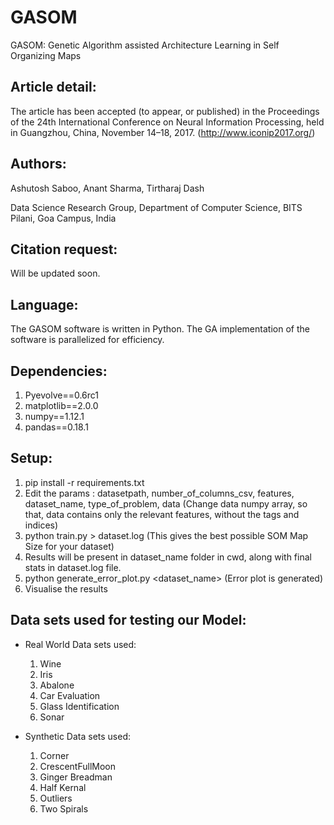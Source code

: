 # GASOM
GASOM: Genetic Algorithm assisted Architecture Learning in Self Organizing Maps

## Article detail:
The article has been accepted (to appear, or published) in the Proceedings of the 24th International Conference on Neural Information Processing, held in Guangzhou, China, November 14–18, 2017. (http://www.iconip2017.org/)

## Authors:
Ashutosh Saboo, Anant Sharma, Tirtharaj Dash

Data Science Research Group, Department of Computer Science, BITS Pilani, Goa Campus, India

## Citation request:
Will be updated soon.

## Language:
The GASOM software is written in Python. The GA implementation of the software is parallelized for efficiency.

## Dependencies:

  1. Pyevolve==0.6rc1
  2. matplotlib==2.0.0
  3. numpy==1.12.1
  4. pandas==0.18.1

## Setup:

1. pip install -r requirements.txt
2. Edit the params : datasetpath, number_of_columns_csv, features, dataset_name, type_of_problem, data
(Change data numpy array, so that, data contains only the relevant features, without the tags and indices)
3. python train.py > dataset.log (This gives the best possible SOM Map Size for your dataset)
4. Results will be present in dataset_name folder in cwd, along with final stats in dataset.log file. 
5. python generate_error_plot.py <pickle file in dataset_name folder> <dataset_name> (Error plot is generated)
6. Visualise the results 

## Data sets used for testing our Model:

* Real World Data sets used:
	 
   1. Wine
   2. Iris
   3. Abalone
   4. Car Evaluation
   5. Glass Identification
   6. Sonar

* Synthetic Data sets used:
 
   1. Corner
   2. CrescentFullMoon
   3. Ginger Breadman
   4. Half Kernal
   5. Outliers
   6. Two Spirals 
   
